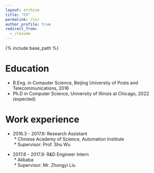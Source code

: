 ```yaml
---
layout: archive
title: "CV"
permalink: /cv/
author_profile: true
redirect_from:
  - /resume
---
```


{% include base_path %}

Education
======
* B.Eng. in Computer Science, Beijing University of Posts and Telecommunications, 2016  
* Ph.D in Computer Science, University of Illinois at Chicago, 2022 (expected)  

Work experience
======
* 2016.3 - 2017.6: Research Assistant  
  * Chinese Academy of Science, Automation Institute  
  * Supervisor: Prof. Shu Wu  

* 2017.6 - 2017.9: R&D Engineer Intern  
  * Alibaba  
  * Supervisor: Mr. Zhongyi Liu  

